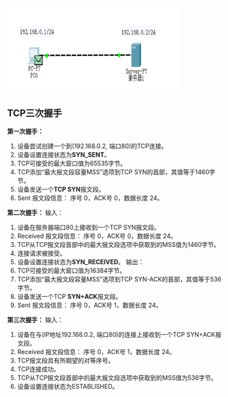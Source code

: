 <div align=left><img width="400" height="200" src="./test-images/TCP过程.PNG"/></div> 

## TCP三次握手
**第一次握手：**
1. 设备尝试创建一个到(192.168.0.2, 端口80)的TCP连接。
2. 设备设置连接状态为**SYN_SENT**。
3. TCP可接受的最大窗口值为65535字节。
4. TCP添加“最大报文段容量MSS”选项到TCP SYN的首部，其值等于1460字节。
5. 设备发送一个**TCP SYN**报文段。
6. Sent 报文段信息： 序号 0，ACK号 0，数据长度 24。

**第二次握手：**
输入：
1. 设备在服务器端口80上接收到一个TCP SYN报文段。
2. Received 报文段信息： 序号 0，ACK号 0，数据长度 24。
3. TCP从TCP报文段首部中的最大报文段选项中获取到的MSS值为1460字节。
4. 连接请求被接受。
5. 设备设置连接状态为**SYN_RECEIVED**。
输出：
1. TCP可接受的最大窗口值为16384字节。
2. TCP添加“最大报文段容量MSS”选项到TCP SYN-ACK的首部，其值等于536字节。
3. 设备发送一个TCP **SYN+ACK**报文段。
4. Sent 报文段信息： 序号 0，ACK号 1，数据长度 24。

**第三次握手：**
输入：
1. 设备在与(IP地址192.168.0.2, 端口80)的连接上接收到一个TCP SYN+ACK报文段。
2. Received 报文段信息： 序号 0，ACK号 1，数据长度 24。
3. TCP报文段具有所期望的对等序号。
4. TCP连接成功。
5. TCP从TCP报文段首部中的最大报文段选项中获取到的MSS值为536字节。
6. 设备设置连接状态为ESTABLISHED。


